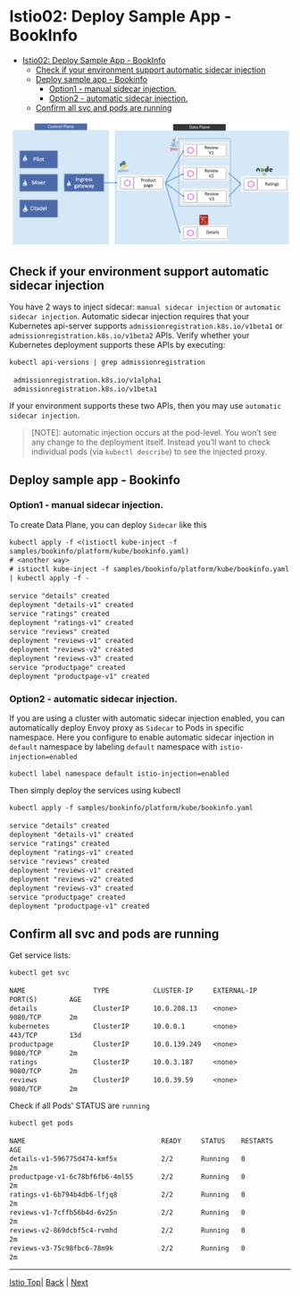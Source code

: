 # Istio02: Deploy Sample App - BookInfo

<!-- TOC -->
- [Istio02: Deploy Sample App - BookInfo](#istio02-deploy-sample-app---bookinfo)
  - [Check if your environment support automatic sidecar injection](#check-if-your-environment-support-automatic-sidecar-injection)
  - [Deploy sample app - Bookinfo](#deploy-sample-app---bookinfo)
    - [Option1 - manual sidecar injection.](#option1---manual-sidecar-injection)
    - [Option2 - automatic sidecar injection.](#option2---automatic-sidecar-injection)
  - [Confirm all svc and pods are running](#confirm-all-svc-and-pods-are-running)


![](../assets/istio-bookinfo-app.png)

## Check if  your environment support automatic sidecar injection

You have 2 ways to inject sidecar: `manual sidecar injection` or `automatic sidecar injection`. 
 Automatic sidecar injection requires that your Kubernetes api-server supports `admissionregistration.k8s.io/v1beta1` or `admissionregistration.k8s.io/v1beta2` APIs. Verify whether your Kubernetes deployment supports these APIs by  executing:

```
kubectl api-versions | grep admissionregistration

 admissionregistration.k8s.io/v1alpha1
 admissionregistration.k8s.io/v1beta1
```

If your environment supports these two APIs, then you may use `automatic sidecar injection`. 

> [NOTE]: automatic injection occurs at the pod-level. You won’t see any change to the deployment itself. Instead you’ll want to check individual pods (via `kubectl describe`) to see the injected proxy.

## Deploy sample app - Bookinfo
### Option1 - manual sidecar injection.
To create Data Plane, you can deploy `Sidecar` like this
```
kubectl apply -f <(istioctl kube-inject -f samples/bookinfo/platform/kube/bookinfo.yaml)
# <another way>
# istioctl kube-inject -f samples/bookinfo/platform/kube/bookinfo.yaml | kubectl apply -f -

service "details" created
deployment "details-v1" created
service "ratings" created
deployment "ratings-v1" created
service "reviews" created
deployment "reviews-v1" created
deployment "reviews-v2" created
deployment "reviews-v3" created
service "productpage" created
deployment "productpage-v1" created
```

### Option2 - automatic  sidecar injection.
If you are using a cluster with automatic sidecar injection enabled, you can automatically deploy Envoy proxy as `Sidecar` to Pods in specific namespace. Here you configure to enable automatic sidecar injection in `default` namespace by labeling `default` namespace with `istio-injection=enabled`

```
kubectl label namespace default istio-injection=enabled
```

Then simply deploy the services using kubectl
```
kubectl apply -f samples/bookinfo/platform/kube/bookinfo.yaml

service "details" created
deployment "details-v1" created
service "ratings" created
deployment "ratings-v1" created
service "reviews" created
deployment "reviews-v1" created
deployment "reviews-v2" created
deployment "reviews-v3" created
service "productpage" created
deployment "productpage-v1" created
```

## Confirm all svc and pods are running

Get service lists:
```
kubectl get svc

NAME                 TYPE           CLUSTER-IP     EXTERNAL-IP    PORT(S)        AGE
details              ClusterIP      10.0.208.13    <none>         9080/TCP       2m
kubernetes           ClusterIP      10.0.0.1       <none>         443/TCP        13d
productpage          ClusterIP      10.0.139.249   <none>         9080/TCP       2m
ratings              ClusterIP      10.0.3.187     <none>         9080/TCP       2m
reviews              ClusterIP      10.0.39.59     <none>         9080/TCP       2m
```

Check if all Pods' STATUS are `running`
```
kubectl get pods

NAME                                  READY     STATUS    RESTARTS   AGE
details-v1-596775d474-kmf5x           2/2       Running   0          2m
productpage-v1-6c78bf6fb6-4ml55       2/2       Running   0          2m
ratings-v1-6b794b4db6-lfjq8           2/2       Running   0          2m
reviews-v1-7cffb56b4d-6v25n           2/2       Running   0          2m
reviews-v2-869dcbf5c4-rvmhd           2/2       Running   0          2m
reviews-v3-75c98fbc6-78m9k            2/2       Running   0          2m
```


---
[Istio Top](aks-202-istio-top.md)| [Back](istio-01-setup.md) | [Next](istio-03-ingress-gateway.md)
